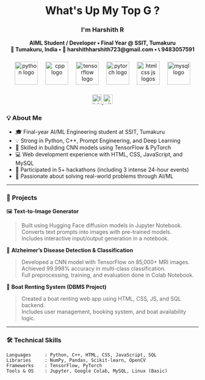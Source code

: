 <h1 align="center">What's Up My Top G ?</h1>

###

<h3 align="center">I'm Harshith R</h3>
<p align="center">
  <strong>AIML Student / Developer • Final Year @ SSIT, Tumakuru</strong><br>
  <strong>📍 Tumakuru, India • 📧 harshithharshith723@gmail.com • 📞 9483057591</strong>
</p>

###

<div align="center">
  <img src="https://skillicons.dev/icons?i=py" height="60" alt="python logo" />
  <img width="12" />
  <img src="https://skillicons.dev/icons?i=cpp" height="60" alt="cpp logo" />
  <img width="12" />
  <img src="https://skillicons.dev/icons?i=tensorflow" height="60" alt="tensorflow logo" />
  <img width="12" />
  <img src="https://skillicons.dev/icons?i=pytorch" height="60" alt="pytorch logo" />
  <img width="12" />
  <img src="https://skillicons.dev/icons?i=html,css,js" height="60" alt="html css js logos" />
  <img width="12" />
  <img src="https://skillicons.dev/icons?i=mysql" height="60" alt="mysql logo" />
</div>

###

<div align="center">
  <a href="https://www.linkedin.com/in/harshith-r-7a381727a" target="_blank">
    <img src="https://img.shields.io/static/v1?message=LinkedIn&logo=linkedin&label=&color=0077B5&logoColor=white&labelColor=&style=for-the-badge" height="25" alt="linkedin logo" />
  </a>
  <a href="https://github.com/harsh-maxx" target="_blank">
    <img src="https://img.shields.io/static/v1?message=GitHub&logo=github&label=&color=181717&logoColor=white&labelColor=&style=for-the-badge" height="25" alt="github logo" />
  </a>
</div>

###

### 💡 About Me
- 🎓 Final-year AI/ML Engineering student at SSIT, Tumakuru  
- 💡 Strong in Python, C++, Prompt Engineering, and Deep Learning  
- 🧠 Skilled in building CNN models using TensorFlow & PyTorch  
- 💻 Web development experience with HTML, CSS, JavaScript, and MySQL  
- 🧪 Participated in 5+ hackathons (including 3 intense 24-hour events)  
- 🎯 Passionate about solving real-world problems through AI/ML  

---

### 🧠 Projects

🖼️ **Text-to-Image Generator**  
> Built using Hugging Face diffusion models in Jupyter Notebook.  
> Converts text prompts into images with pre-trained models.  
> Includes interactive input/output generation in a notebook.

🧪 **Alzheimer’s Disease Detection & Classification**  
> Developed a CNN model with TensorFlow on 85,000+ MRI images.  
> Achieved 99.998% accuracy in multi-class classification.  
> Full preprocessing, training, and evaluation done in Colab Notebook.

🚤 **Boat Renting System (DBMS Project)**  
> Created a boat renting web app using HTML, CSS, JS, and SQL backend.  
> Includes user management, booking system, and boat availability logic.

---

### 🛠️ Technical Skills

```text
Languages     : Python, C++, HTML, CSS, JavaScript, SQL  
Libraries     : NumPy, Pandas, Scikit-learn, OpenCV  
Frameworks    : TensorFlow, PyTorch  
Tools & OS    : Jupyter, Google Colab, MySQL, Linux (Basic)  
